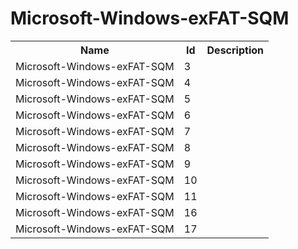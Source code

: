 # Microsoft-Windows-exFAT-SQM

<table>
<colgroup><col/><col/><col/></colgroup>
<tr><th>Name</th><th>Id</th><th>Description</th></tr>
<tr><td>Microsoft-Windows-exFAT-SQM</td><td>3</td><td></td></tr>
<tr><td>Microsoft-Windows-exFAT-SQM</td><td>4</td><td></td></tr>
<tr><td>Microsoft-Windows-exFAT-SQM</td><td>5</td><td></td></tr>
<tr><td>Microsoft-Windows-exFAT-SQM</td><td>6</td><td></td></tr>
<tr><td>Microsoft-Windows-exFAT-SQM</td><td>7</td><td></td></tr>
<tr><td>Microsoft-Windows-exFAT-SQM</td><td>8</td><td></td></tr>
<tr><td>Microsoft-Windows-exFAT-SQM</td><td>9</td><td></td></tr>
<tr><td>Microsoft-Windows-exFAT-SQM</td><td>10</td><td></td></tr>
<tr><td>Microsoft-Windows-exFAT-SQM</td><td>11</td><td></td></tr>
<tr><td>Microsoft-Windows-exFAT-SQM</td><td>16</td><td></td></tr>
<tr><td>Microsoft-Windows-exFAT-SQM</td><td>17</td><td></td></tr>
</table>
